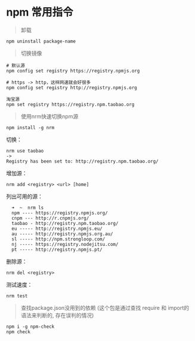 # npm 常用指令

> 卸载

```text
npm uninstall package-name
```

> 切换镜像
```
# 默认源
npm config set registry https://registry.npmjs.org

# https -> http，这样网速就会好很多
npm config set registry http://registry.npmjs.org 

淘宝源
npm set registry https://registry.npm.taobao.org

```

> 使用nrm快速切换npm源
```text
npm install -g nrm
```
切换：
```
nrm use taobao
->
Registry has been set to: http://registry.npm.taobao.org/
```
增加源：
```
nrm add <registry> <url> [home]
```
列出可用的源：
```
  ➜  ~  nrm ls
  npm ---- https://registry.npmjs.org/
  cnpm --- http://r.cnpmjs.org/
  taobao - http://registry.npm.taobao.org/
  eu ----- http://registry.npmjs.eu/
  au ----- http://registry.npmjs.org.au/
  sl ----- http://npm.strongloop.com/
  nj ----- https://registry.nodejitsu.com/
  pt ----- http://registry.npmjs.pt/
```
删除源：
```
nrm del <registry>
```
测试速度：
```
nrm test
```

> 查找package.json没用到的依赖 (这个包是通过查找 require 和 import的语法来判断的, 存在误判的情况)
```text
npm i -g npm-check
npm check

```
